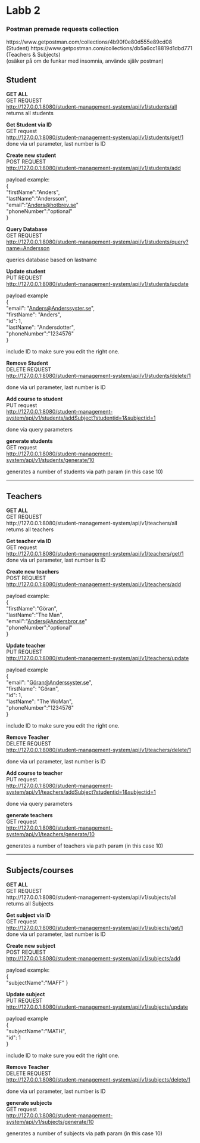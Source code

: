 <h1>Labb 2</h1>



<h3>Postman premade requests collection</h3>
https://www.getpostman.com/collections/4b90f0e80d555e89cd08 (Student)
https://www.getpostman.com/collections/db5a6cc18819d1dbd771 (Teachers & Subjects)<br>
(osäker på om de funkar med insomnia, använde själv postman)


<h2>Student</h2>




<B>GET ALL</B><BR>
GET REQUEST<BR>
http://127.0.0.1:8080/student-management-system/api/v1/students/all <br>
returns all students

<b>Get Student via ID</b><br>
GET request<br>
http://127.0.0.1:8080/student-management-system/api/v1/students/get/1 <br>
done via url parameter, last number is ID


<b>Create new student</b><br>
POST REQUEST<br>
http://127.0.0.1:8080/student-management-system/api/v1/students/add <br>

payload example:<br>
{<br>
"firstName":"Anders",<br>
"lastName":"Andersson",<br>
"email":"Anders@hotbrev.se"<br>
"phoneNumber":"optional"<br>
}

<b>Query Database</b><br>
GET REQUEST<br>
http://127.0.0.1:8080/student-management-system/api/v1/students/query?name=Andersson

queries database based on lastname

<b>Update student</b><br>
PUT REQUEST<br>
http://127.0.0.1:8080/student-management-system/api/v1/students/update <br>

payload example<br>
{<br>
"email": "Anders@Anderssyster.se",<br>
"firstName": "Anders",<br>
"id": 1,<br>
"lastName": "Andersdotter",<br>
"phoneNumber":"1234576"<br>
}

include ID to make sure you edit the right one.


<b>Remove Student</b><br>
DELETE REQUEST<br>
http://127.0.0.1:8080/student-management-system/api/v1/students/delete/1 <br>

done via url parameter, last number is ID



<b>Add course to student</b><br>
PUT request<br>
http://127.0.0.1:8080/student-management-system/api/v1/students/addSubject?studentid=1&subjectid=1 <br>

done via query parameters


<b>generate students</b><br>
GET request<br>
http://127.0.0.1:8080/student-management-system/api/v1/students/generate/10

generates a number of students via path param  (in this case 10)


-----------------------------------------------

<h2>Teachers</h2>
<B>GET ALL</B><BR>
GET REQUEST<BR>
http://127.0.0.1:8080/student-management-system/api/v1/teachers/all <br>
returns all teachers

<b>Get teacher via ID</b><br>
GET request<br>
http://127.0.0.1:8080/student-management-system/api/v1/teachers/get/1 <br>
done via url parameter, last number is ID


<b>Create new teachers</b><br>
POST REQUEST<br>
http://127.0.0.1:8080/student-management-system/api/v1/teachers/add <br>

payload example:<br>
{<br>
"firstName":"Göran",<br>
"lastName":"The Man",<br>
"email":"Anders@Andersbror.se"<br>
"phoneNumber":"optional"<br>
}


<b>Update teacher</b><br>
PUT REQUEST<br>
http://127.0.0.1:8080/student-management-system/api/v1/teachers/update <br>

payload example<br>
{<br>
"email": "Göran@Anderssyster.se",<br>
"firstName": "Göran",<br>
"id": 1,<br>
"lastName": "The WoMan",<br>
"phoneNumber":"1234576"<br>
}

include ID to make sure you edit the right one.


<b>Remove Teacher</b><br>
DELETE REQUEST<br>
http://127.0.0.1:8080/student-management-system/api/v1/teachers/delete/1 <br>

done via url parameter, last number is ID





<b>Add course to teacher</b><br>
PUT request<br>
http://127.0.0.1:8080/student-management-system/api/v1/teachers/addSubject?studentid=1&subjectid=1 <br>

done via query parameters


<b>generate teachers</b><br>
GET request<br>
http://127.0.0.1:8080/student-management-system/api/v1/teachers/generate/10

generates a number of teachers via path param  (in this case 10)


-----------------------------------------------

<h2>Subjects/courses</h2>
<B>GET ALL</B><BR>
GET REQUEST<BR>
http://127.0.0.1:8080/student-management-system/api/v1/subjects/all <br>
returns all Subjects

<b>Get subject via ID</b><br>
GET request<br>
http://127.0.0.1:8080/student-management-system/api/v1/subjects/get/1 <br>
done via url parameter, last number is ID


<b>Create new subject</b><br>
POST REQUEST<br>
http://127.0.0.1:8080/student-management-system/api/v1/subjects/add <br>

payload example:<br>
{<br>
"subjectName":"MAFF"
}


<b>Update subject</b><br>
PUT REQUEST<br>
http://127.0.0.1:8080/student-management-system/api/v1/subjects/update <br>

payload example<br>
{<br>
"subjectName":"MATH",<br>
"id": 1<br>
}

include ID to make sure you edit the right one.


<b>Remove Teacher</b><br>
DELETE REQUEST<br>
http://127.0.0.1:8080/student-management-system/api/v1/subjects/delete/1 <br>

done via url parameter, last number is ID





<b>generate subjects</b><br>
GET request<br>
http://127.0.0.1:8080/student-management-system/api/v1/subjects/generate/10

generates a number of subjects via path param  (in this case 10)